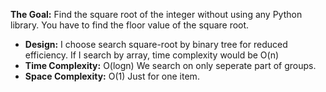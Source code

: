 **The Goal:** Find the square root of the integer without using any Python library. You have to find the floor value of the square root.

- **Design:** I choose search square-root by binary tree for reduced efficiency. If I search by array, time complexity would be O(n)
- **Time Complexity:** O(logn) We search on only seperate part of groups.
- **Space Complexity:** O(1) Just for one item. 